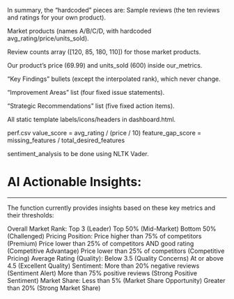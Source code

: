 In summary, the “hardcoded” pieces are:
Sample reviews (the ten reviews and ratings for your own product).

Market products (names A/B/C/D, with hardcoded avg_rating/price/units_sold).

Review counts array ([120, 85, 180, 110]) for those market products.

Our product’s price (69.99) and units_sold (600) inside our_metrics.

“Key Findings” bullets (except the interpolated rank), which never change.

“Improvement Areas” list (four fixed issue statements).

“Strategic Recommendations” list (five fixed action items).

All static template labels/icons/headers in dashboard.html.



perf.csv
value_score = avg_rating / (price / 10)
feature_gap_score = missing_features / total_desired_features
 
sentiment_analysis to be done using NLTK Vader.


# AI Actionable Insights:
-------------------------
The function currently provides insights based on these key metrics and their thresholds:

Overall Market Rank:
    Top 3 (Leader)
    Top 50% (Mid-Market)
Bottom 50% (Challenged)
    Pricing Position:
    Price higher than 75% of competitors (Premium)
    Price lower than 25% of competitors AND good rating (Competitive Advantage)
    Price lower than 25% of competitors (Competitive Pricing)
Average Rating (Quality):
    Below 3.5 (Quality Concerns)
    At or above 4.5 (Excellent Quality)
Sentiment:
    More than 20% negative reviews (Sentiment Alert)
    More than 75% positive reviews (Strong Positive Sentiment)
Market Share:
    Less than 5% (Market Share Opportunity)
    Greater than 20% (Strong Market Share)
